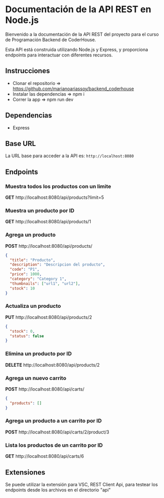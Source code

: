 # Documentación de la API REST en Node.js

Bienvenido a la documentación de la API REST del proyecto para el curso de Programación Backend de CoderHouse.

Esta API está construida utilizando Node.js y Express, y proporciona endpoints para interactuar con diferentes recursos.

## Instrucciones

- Clonar el repositorio => https://github.com/marianoariassoy/backend_coderhouse
- Instalar las dependencias => npm i
- Correr la app => npm run dev

## Dependencias

- Express

## Base URL

La URL base para acceder a la API es: `http://localhost:8080`

## Endpoints

### Muestra todos los productos con un limite

**GET** http://localhost:8080/api/products?limit=5

### Muestra un producto por ID

**GET** http://localhost:8080/api/products/1

### Agrega un producto

**POST** http://localhost:8080/api/products/

```json
{
  "title": "Producto",
  "description": "Descripcion del producto",
  "code": "P1",
  "price": 1000,
  "category": "Category 1",
  "thumbnails": ["url1", "url2"],
  "stock": 10
}
```

### Actualiza un producto

**PUT** http://localhost:8080/api/products/2

```json
{
  "stock": 0,
  "status": false
}
```

### Elimina un producto por ID

**DELETE** http://localhost:8080/api/products/2

### Agrega un nuevo carrito

**POST** http://localhost:8080/api/carts/

```json
{
  "products": []
}
```

### Agrega un producto a un carrito por ID

**POST** http://localhost:8080/api/carts/2/product/3

### Lista los productos de un carrito por ID

**GET** http://localhost:8080/api/carts/6

## Extensiones

Se puede utilizar la extensión para VSC, REST Client Api, para testear los endpoints desde los archivos en el directorio "api"
